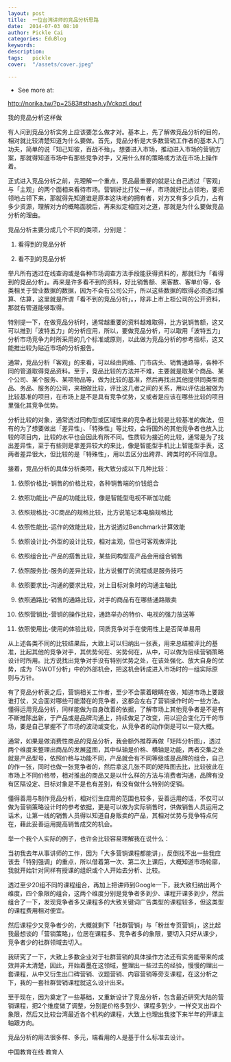 ```yaml
---
layout: post  
title:  一位台湾讲师的竞品分析思路  
date:  2014-07-03 08:10  
author: Pickle Cai  
categories: EduBlog  
keywords: 
description:   
tags:	pickle   
cover:  "/assets/cover.jpeg"  

---  
```

    
- See more at:

http://norika.tw/?p=2583#sthash.ylVckqzl.dpuf





我的竞品分析这样做



有人问到竞品分析实务上应该要怎么做才对。基本上，先了解做竞品分析的目的，相对就比较清楚知道为什么要做。首先，竞品分析是大多数营销工作者的基本入门功夫，简单的说「知己知彼，百战不殆」。想要进入市场，推动进入市场的营销方案，那就得知道市场中有那些竞争对手，又用什么样的策略或方法在市场上操作着。

 

正式进入竞品分析之前，先理解一个重点，竞品最重要的就是让自己透过「客观」与「主观」的两个面相来看待市场。营销好比打仗一样，市场就好比占领地，要把领地占领下来，那就得先知道谁是原本这块地的拥有者，对方又有多少兵力，占有多少资源，理解对方的概略面貌后，再来拟定相应对之道，那就是为什么要做竞品分析的理由。

 

竞品分析主要分成几个不同的类项，分别是：

 

1. 看得到的竞品分析



2. 看不到的竞品分析

 

举凡所有透过在线查询或是各种市场调查方法手段能获得资料的，那就归为「看得到的竞品分析」。再来是许多看不到的资料，好比销售额、来客数、客单价等，各类相关于营业数据的数据，因为不会有公司公开，所以这些数据的取得必须透过推算、估算，这里就是所谓「看不到的竞品分析」。，除非上市上柜公司的公开资料，那就有管道能够取得。

 

特别提一下，在做竞品分析时，通常越重要的资料越难取得，比方说销售额，这又可以推到「波特五力」的分析应用，所以，要做竞品分析，可以取用「波特五力」分析市场竞争力时所采用的几个标准或原则，以此做为竞品分析的参考指标，这又能推出较为贴近市场的分析报告。

 

通常，竞品分析「客观」的来看，可以经由网络、门市店头、销售通路等，各种不同的管道取得竞品资料。至于，竞品比较的方法并不难，主要就是取某个商品、某个公司、某个服务、某项物品等，做为比较的基准，然后再找出其他提供同类型商品、务品、服务的公司，来相做比较，评比这几者之间的关系，用以评估出被做为比较基准的项目，在市场上是不是具有竞争优势，又或者是应该在哪些比较的项目里强化其竞争优势。

 

分析比较的对象，通常透过同构型或区域性来的竞争者比较是比较基准的做法，但有的为了想要做出「差异性」、「特殊性」等比较，会将国外的其他竞争者也放入比较的项目内，比较的水平也会因此有所不同。性质较为接近的比较，通常是为了找出差异性，至于有些则是拿差异较大的来比，像是智能型手机比上智能型手表，这两者差异很大，但比较的是「特殊性」，用以去区分出跨界、跨类时的不同信息。

 

接着，竞品分析的具体分析类项，我大致分成以下几种比较：

 

1. 依照价格比-销售的价格比较，各种销售端的价钱组合



2. 依照功能比-产品的功能比较，像是智能型电视不断加功能



3. 依照规格比-3C商品的规格比较，比方说笔记本电脑规格比



4. 依照性能比-运作的效能比较，比方说透过Benchmark计算效能



5. 依照设计比-外型的设计比较，相对主观，但也可客观做评比



6. 依照组合比-产品的搭售比较，某些同构型高产品会用组合销售



7. 依照服务比-服务的差异比较，比方说餐厅的流程或是服务技巧



8. 依照要求比-沟通的要求比较，对上目标对象时的沟通主轴比



9. 依照通路比-销售的通路比较，对手的商品有在哪些通路贩卖



10. 依照营销比-营销的操作比较，通路举办的特价、电视的强力放送等



11. 依照使用比-使用的体验比较，同质竞争对手在使用性上是否简单易用

 

从上述各类不同的比较结果后，大致上可以归纳出一张表，用来总结被评比的基准，比起其他的竞争对手，其优势何在、劣势何在，从中，可以做为后续营销策略设计时所用。比方说找出竞争对手没有特别优势之处，在该处强化、放大自身的优势，成为「SWOT分析」中的外部机会，把这机会转成进入市场时的一组实际原则与方针。

 

有了竞品分析表之后，营销相关工作者，至少不会蒙着眼睛在做，知道市场上要跟谁打仗，又会面对哪些可能潜在的竞争者，这都会左右了营销操作时的一些方法。懂得运用竞品分析，同样能做为自身改善的依据，了解市场上其他竞争者是不是有不断推陈出新，于产品或是品牌沟通上，持续做足了改变，用以迎合变化万千的市场，要是自己掌握不了市场的波动或变化，从竞争者的动作倒是可以一窥大概。

 

通常，如果是做消费性商品的竞品分析，我会额外推荐再做「矩阵分析图」，透过两个维度来整理出商品的发展蓝图，其中纵轴是价格、横轴是功能，两者交集之处就是产品型号，依照价格与功能不同，产品就会有不同等级或是品牌的组合，自己的作一张，同时也做一张竞争者的，然后拿这几张不同的矩阵图去比，比较彼此在市场上不同价格带，相对推出的商品又是以什么样的方法与消费者沟通，品牌有没有区隔设定、目标对象是不是也有差别，有没有做什么特别的促销。

 

懂得善用与制作竞品分析，相对衍生应用的范围也较多，妥善运用的话，不仅可以做为营销策略设计时的参考依据，更是可以做为实际销售时，供做销售人员运用之话术，让第一线的销售人员得以知道自身贩卖的产品，其相对优势与竞争特点何在，藉此妥善运用提高销售成交的机会。

 

举一个我个人实际的例子，也许会比较容易理解我在说什么：

 

当初我去年从事讲师的工作，因为「大多营销课程都能讲」，反倒找不出一些我应该去「特别强调」的重点，所以借着第一次、第二次上课后，大概知道市场轮廓，我就开始针对同样有授课的组织或个人开始去分析、比较。

 

透过至少20组不同的课程组合，再加上把讲师到Google一下，我大致归纳出两个维度，四个象限的组合，这两个维度分别是竞争者多到少、课程开课多到少，然后组合了一下，发现竞争者多又课程多的大致关键词广告类型的课程较多，但这类型的课程费用相对便宜。

 

然后课程少又竞争者少的，大概就剩下「社群营销」与「粉丝专页营销」，这比起我最想谈的「营销策略」，位居在课程多、竞争者多的象限，要切入只好从课少，竞争者少的社群领域去切入。

 

我研究了一下，大致上多数企业对于社群营销的具体操作方法还有实务能带来的成效并非太清楚，因此，开始着墨在这领域，整理出一些过去的经验，慢慢的理出一套课程，从中又衍生出口碑营销、议题营销、内容营销等旁支课程，在这分析之下，我的一套社群营销课程就这么设计出来。

至于现在，因为奠定了一些基础，又重新设计了竞品分析，包含最近研究大陆的营销课程，把2个维度做了调整，分别是价格多到少、课程多到少，一样交叉出四个象限，然后又比较台湾最近各个机构的课程，大致上也理出我接下来半年的开课主轴跟方向。

 

竞品分析的用法很多样、多元，端看用的人是基于什么标准去设计。



















































































































































































 



		    
 中国教育在线·教育人


